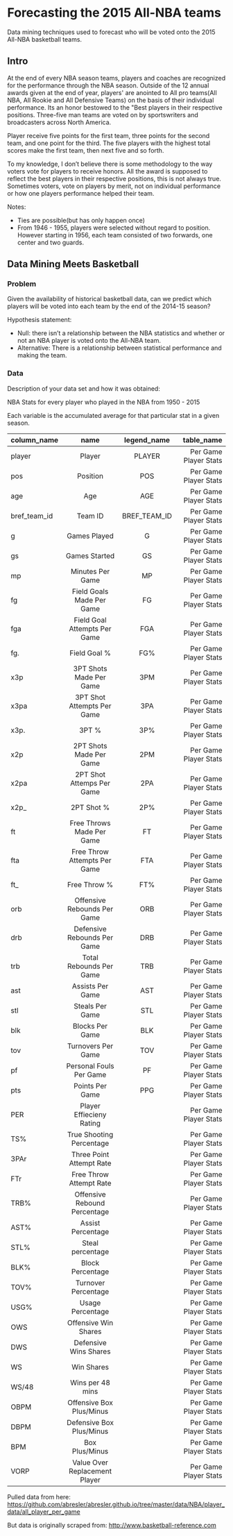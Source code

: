 # Forecasting the 2015 All-NBA teams

Data mining techniques used to forecast who will be voted onto the 2015 All-NBA
basketball teams.

## Intro

At the end of every NBA season teams, players and coaches are recognized for the
performance through the NBA season.  Outside of the 12 annual awards given at
the end of year, players' are anointed  to All pro teams(All NBA, All Rookie and
All Defensive Teams) on the basis of their individual performance.  Its an honor
bestowed to the "Best players in their respective positions. Three-five man
teams are voted on by sportswriters and broadcasters across North America.

Player receive five points for the first team, three points for the second team,
and one point for the third.  The five players with the highest total scores
make the first team, then next five and so forth.

To my knowledge, I don’t believe there is some methodology to the way voters
vote for players to receive honors.  All the award is supposed to reflect the
best players in their respective positions, this is not always true. Sometimes
voters, vote on players by merit, not on individual performance or how one
players performance helped their team.

Notes:

* Ties are possible(but has only happen once)
* From 1946 - 1955, players were selected without regard to position. However
  starting in 1956, each team consisted of two forwards, one center and two
  guards.

## Data Mining Meets Basketball

### Problem

Given the availability of historical basketball data, can we predict which
players will be voted into each team by the end of the 2014-15 season?

Hypothesis statement:

* Null: there isn’t a relationship between the NBA statistics and whether or not an NBA player is voted onto the All-NBA team.
* Alternative: There is a relationship between statistical performance and making the team.

### Data

Description of your data set and how it was obtained:

NBA Stats for every player who played in the NBA from 1950 - 2015

Each variable is the accumulated average for that particular stat in a given
season.

|column_name|name|legend_name|table_name|
| ----------|:-----:|:-------------:| -----:|
|player|Player|PLAYER|Per Game Player Stats|
|pos|Position|POS|Per Game Player Stats|
|age|Age|AGE|Per Game Player Stats
|bref_team_id|Team ID|BREF_TEAM_ID|Per Game Player Stats|
|g|Games Played|G|Per Game Player Stats|
|gs|Games Started|GS|Per Game Player Stats|
|mp|Minutes Per Game|MP|Per Game Player Stats|
|fg|Field Goals Made Per Game|FG|Per Game Player Stats|
|fga|Field Goal Attempts Per Game|FGA|Per Game Player Stats|
|fg.|Field Goal %|FG%|Per Game Player Stats|
|x3p|3PT Shots Made Per Game|3PM|Per Game Player Stats|
|x3pa|3PT Shot Attempts Per Game|3PA|Per Game Player Stats|
|x3p.|3PT %|3P%|Per Game Player Stats|
|x2p|2PT Shots Made Per Game|2PM|Per Game Player Stats|
|x2pa|2PT Shot Attemps Per Game|2PA|Per Game Player Stats|
|x2p_|2PT Shot %|2P%|Per Game Player Stats|
|ft|Free Throws Made Per Game|FT|Per Game Player Stats|
|fta|Free Throw Attempts Per Game|FTA|Per Game Player Stats|
|ft_|Free Throw %|FT%|Per Game Player Stats|
|orb|Offensive Rebounds Per Game|ORB|Per Game Player Stats|
|drb|Defensive Rebounds Per Game|DRB|Per Game Player Stats|
|trb|Total Rebounds Per Game|TRB|Per Game Player Stats|
|ast|Assists Per Game|AST|Per Game Player Stats|
|stl|Steals Per Game|STL|Per Game Player Stats|
|blk|Blocks Per Game|BLK|Per Game Player Stats|
|tov|Turnovers Per Game|TOV|Per Game Player Stats|
|pf|Personal Fouls Per Game|PF|Per Game Player Stats|
|pts|Points Per Game|PPG|Per Game Player Stats|
|PER|Player Effiecieny Rating||Per Game Player Stats|
|TS%|True Shooting Percentage||Per Game Player Stats|
|3PAr|Three Point Attempt Rate||Per Game Player Stats|
|FTr|Free Throw Attempt Rate||Per Game Player Stats|
|TRB%|Offensive Rebound Percentage||Per Game Player Stats|
|AST%|Assist Percentage||Per Game Player Stats|
|STL%|Steal percentage||Per Game Player Stats|
|BLK%|Block Percentage||Per Game Player Stats|
|TOV%|Turnover Percentage||Per Game Player Stats|
|USG%|Usage Percentage||Per Game Player Stats|
|OWS|Offensive Win Shares||Per Game Player Stats|
|DWS|Defensive Wins Shares ||Per Game Player Stats|
|WS|Win Shares||Per Game Player Stats|
|WS/48|Wins per 48 mins||Per Game Player Stats|
|OBPM|Offensive Box Plus/Minus||Per Game Player Stats|
|DBPM|Defensive Box Plus/Minus||Per Game Player Stats|
|BPM|Box Plus/Minus||Per Game Player Stats|
|VORP|Value Over Replacement Player||Per Game Player Stats|

Pulled data from here: https://github.com/abresler/abresler.github.io/tree/master/data/NBA/player_data/all_player_per_game

But data is originally scraped from: http://www.basketball-reference.com
